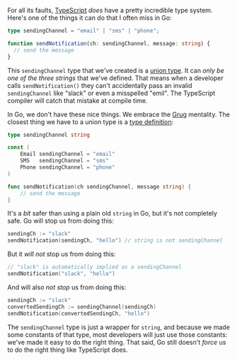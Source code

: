 For all its faults, [TypeScript](https://www.typescriptlang.org/) _does_ have a pretty incredible type system. Here's one of the things it can do that I often miss in Go:

```typescript
type sendingChannel = "email" | "sms" | "phone";

function sendNotification(ch: sendingChannel, message: string) {
  // send the message
}
```

This `sendingChannel` type that we've created is a [union type](https://www.typescriptlang.org/docs/handbook/2/everyday-types.html#union-types). It can _only be one of the three strings_ that we've defined. That means when a developer calls `sendNotification()` they can't accidentally pass an invalid `sendingChannel` like "slack" or even a misspelled "emil". The TypeScript compiler will catch that mistake at compile time.

In Go, we don't have these nice things. We embrace the [Grug](https://grugbrain.dev/) mentality. The closest thing we have to a union type is a [type definition](https://go.dev/ref/spec#Type_definitions):

```go
type sendingChannel string

const (
    Email sendingChannel = "email"
    SMS   sendingChannel = "sms"
    Phone sendingChannel = "phone"
)

func sendNotification(ch sendingChannel, message string) {
    // send the message
}
```

It's a _bit_ safer than using a plain old `string` in Go, but it's not completely safe. Go will stop us from doing this:

```go
sendingCh := "slack"
sendNotification(sendingCh, "hello") // string is not sendingChannel
```

But it _will not_ stop us from doing this:

```go
// "slack" is automatically implied as a sendingChannel
sendNotification("slack", "hello")
```

And will also _not stop_ us from doing this:

```go
sendingCh := "slack"
convertedSendingCh := sendingChannel(sendingCh)
sendNotification(convertedSendingCh, "hello")
```

The `sendingChannel` type is just a wrapper for `string`, and because we made some constants of that type, most developers will just use those constants: we've made it easy to do the right thing. That said, Go still doesn't _force_ us to do the right thing like TypeScript does.